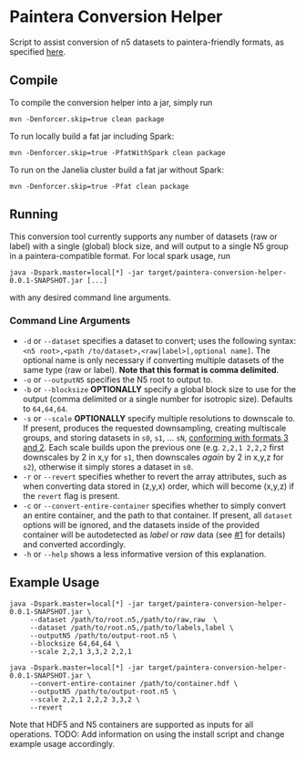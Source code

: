 # Paintera Conversion Helper
Script to assist conversion of n5 datasets to paintera-friendly formats, as specified [here](https://github.com/saalfeldlab/paintera/issues/61).

## Compile
To compile the conversion helper into a jar, simply run
```
mvn -Denforcer.skip=true clean package
```
To run locally build a fat jar including Spark:
```
mvn -Denforcer.skip=true -PfatWithSpark clean package
```
To run on the Janelia cluster build a fat jar without Spark:
```
mvn -Denforcer.skip=true -Pfat clean package
```

## Running
This conversion tool currently supports any number of datasets (raw or label) with a
single (global) block size, and will output to a single N5 group in a paintera-compatible
format. For local spark usage, run
```
java -Dspark.master=local[*] -jar target/paintera-conversion-helper-0.0.1-SNAPSHOT.jar [...]
```
with any desired command line arguments.

### Command Line Arguments
* `-d` or `--dataset` specifies a dataset to convert; uses the following syntax: `<n5 root>,<path
/to/dataset>,<raw|label>[,optional name]`. The optional name is only necessary if converting
multiple datasets of the same type (raw or label). **Note that this format is comma delimited**.
* `-o` or `--outputN5` specifies the N5 root to output to.
* `-b` or `--blocksize` **OPTIONALLY** specify a global block size to use for the output (comma
delimited or a single number for isotropic size). Defaults to `64,64,64`.
* `-s` or `--scale` **OPTIONALLY** specify multiple resolutions to downscale to.
If present, produces the requested downsampling, creating multiscale groups, and storing
datasets in `s0`, `s1`, ... `sN`, [conforming with formats 3 and 2](https://github.com/saalfeldlab/paintera/issues/61).
Each scale builds upon the previous one (e.g. `2,2,1 2,2,2` first downscales by 2 in x,y for `s1`, then downscales
*again* by 2 in x,y,z for `s2`), otherwise it simply stores a dataset in `s0`.
* `-r` or `--revert` specifies whether to revert the array attributes, such as when converting
data stored in (z,y,x) order, which will become (x,y,z) if the `revert` flag is present.
* `-c` or `--convert-entire-container` specifies whether to simply convert an entire container, and
the path to that container. If present, all `dataset` options will be ignored, and the datasets
inside of the provided container will be autodetected as *label* or *raw* data
(see [#1](https://github.com/saalfeldlab/paintera-conversion-helper/issues/1) for details)
and converted accordingly.
* `-h` or `--help` shows a less informative version of this explanation.

## Example Usage
```
java -Dspark.master=local[*] -jar target/paintera-conversion-helper-0.0.1-SNAPSHOT.jar \
     --dataset /path/to/root.n5,/path/to/raw,raw  \
     --dataset /path/to/root.n5,/path/to/labels,label \
     --outputN5 /path/to/output-root.n5 \
     --blocksize 64,64,64 \
     --scale 2,2,1 3,3,2 2,2,1
```

```
java -Dspark.master=local[*] -jar target/paintera-conversion-helper-0.0.1-SNAPSHOT.jar \
     --convert-entire-container /path/to/container.hdf \
     --outputN5 /path/to/output-root.n5 \
     --scale 2,2,1 2,2,2 3,3,2 \
     --revert
```

Note that HDF5 and N5 containers are supported as inputs for all operations. 
TODO: Add information on using the install script and change example usage accordingly.


